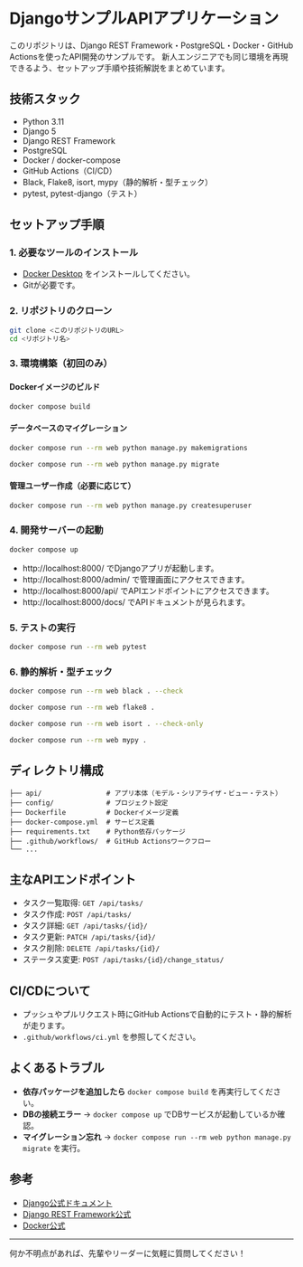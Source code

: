 # DjangoサンプルAPIアプリケーション

このリポジトリは、Django REST Framework・PostgreSQL・Docker・GitHub Actionsを使ったAPI開発のサンプルです。
新人エンジニアでも同じ環境を再現できるよう、セットアップ手順や技術解説をまとめています。

## 技術スタック
- Python 3.11
- Django 5
- Django REST Framework
- PostgreSQL
- Docker / docker-compose
- GitHub Actions（CI/CD）
- Black, Flake8, isort, mypy（静的解析・型チェック）
- pytest, pytest-django（テスト）

## セットアップ手順

### 1. 必要なツールのインストール
- [Docker Desktop](https://www.docker.com/products/docker-desktop/) をインストールしてください。
- Gitが必要です。

### 2. リポジトリのクローン
```sh
git clone <このリポジトリのURL>
cd <リポジトリ名>
```

### 3. 環境構築（初回のみ）
#### Dockerイメージのビルド
```sh
docker compose build
```

#### データベースのマイグレーション
```sh
docker compose run --rm web python manage.py makemigrations

docker compose run --rm web python manage.py migrate
```

#### 管理ユーザー作成（必要に応じて）
```sh
docker compose run --rm web python manage.py createsuperuser
```

### 4. 開発サーバーの起動
```sh
docker compose up
```
- http://localhost:8000/ でDjangoアプリが起動します。
- http://localhost:8000/admin/ で管理画面にアクセスできます。
- http://localhost:8000/api/ でAPIエンドポイントにアクセスできます。
- http://localhost:8000/docs/ でAPIドキュメントが見られます。

### 5. テストの実行
```sh
docker compose run --rm web pytest
```

### 6. 静的解析・型チェック
```sh
docker compose run --rm web black . --check

docker compose run --rm web flake8 .

docker compose run --rm web isort . --check-only

docker compose run --rm web mypy .
```

## ディレクトリ構成
```
├── api/                # アプリ本体（モデル・シリアライザ・ビュー・テスト）
├── config/             # プロジェクト設定
├── Dockerfile          # Dockerイメージ定義
├── docker-compose.yml  # サービス定義
├── requirements.txt    # Python依存パッケージ
├── .github/workflows/  # GitHub Actionsワークフロー
└── ...
```

## 主なAPIエンドポイント
- タスク一覧取得: `GET /api/tasks/`
- タスク作成: `POST /api/tasks/`
- タスク詳細: `GET /api/tasks/{id}/`
- タスク更新: `PATCH /api/tasks/{id}/`
- タスク削除: `DELETE /api/tasks/{id}/`
- ステータス変更: `POST /api/tasks/{id}/change_status/`

## CI/CDについて
- プッシュやプルリクエスト時にGitHub Actionsで自動的にテスト・静的解析が走ります。
- `.github/workflows/ci.yml` を参照してください。

## よくあるトラブル
- **依存パッケージを追加したら** `docker compose build` を再実行してください。
- **DBの接続エラー** → `docker compose up` でDBサービスが起動しているか確認。
- **マイグレーション忘れ** → `docker compose run --rm web python manage.py migrate` を実行。

## 参考
- [Django公式ドキュメント](https://docs.djangoproject.com/ja/5.0/)
- [Django REST Framework公式](https://www.django-rest-framework.org/)
- [Docker公式](https://docs.docker.com/)

---
何か不明点があれば、先輩やリーダーに気軽に質問してください！

